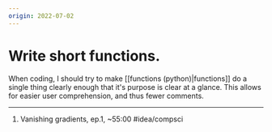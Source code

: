```yaml
---
origin: 2022-07-02
---
```

# Write short functions. 
When coding, I should try to make [[functions (python)|functions]] do a single thing clearly enough that it's purpose is clear at a glance. This allows for easier user comprehension, and thus fewer comments. 

---
1. Vanishing gradients, ep.1, ~55:00
#idea/compsci 